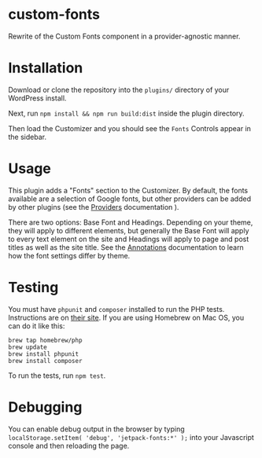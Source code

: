 custom-fonts
============

Rewrite of the Custom Fonts component in a provider-agnostic manner.

# Installation

Download or clone the repository into the `plugins/` directory of your WordPress install.

Next, run `npm install && npm run build:dist` inside the plugin directory.

Then load the Customizer and you should see the `Fonts` Controls appear in the sidebar.

# Usage

This plugin adds a "Fonts" section to the Customizer. By default, the fonts
available are a selection of Google fonts, but other providers can be added by
other plugins (see the [Providers](./Providers.md) documentation ).

There are two options: Base Font and Headings. Depending on your theme, they
will apply to different elements, but generally the Base Font will apply to
every text element on the site and Headings will apply to page and post titles
as well as the site title. See the [Annotations](./annotations.md) documentation
to learn how the font settings differ by theme.

# Testing

You must have `phpunit` and `composer` installed to run the PHP tests. Instructions are on
[their site](https://github.com/sebastianbergmann/phpunit/#installation). If you
are using Homebrew on Mac OS, you can do it like this:

```
brew tap homebrew/php
brew update
brew install phpunit
brew install composer
```

To run the tests, run `npm test`.

# Debugging

You can enable debug output in the browser by typing
`localStorage.setItem( 'debug', 'jetpack-fonts:*' );` into your Javascript console
and then reloading the page.
